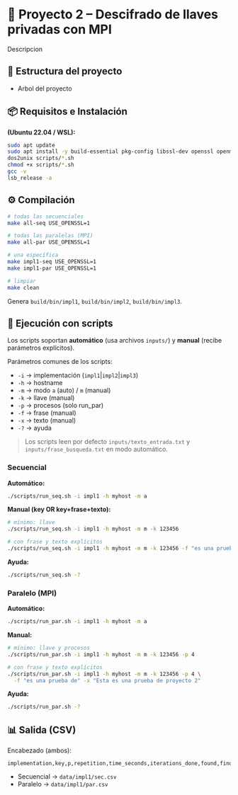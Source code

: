 # 🔐 Proyecto 2 – Descifrado de llaves privadas con MPI

Descripcion

## 📂 Estructura del proyecto

- Arbol del proyecto

## 📦 Requisitos e Instalación

**(Ubuntu 22.04 / WSL):**

```bash
sudo apt update
sudo apt install -y build-essential pkg-config libssl-dev openssl openmpi-bin libopenmpi-dev dos2unix
dos2unix scripts/*.sh
chmod +x scripts/*.sh
gcc -v
lsb_release -a
```

## ⚙️ Compilación

```bash
# todas las secuenciales
make all-seq USE_OPENSSL=1

# todas las paralelas (MPI)
make all-par USE_OPENSSL=1

# una específica
make impl1-seq USE_OPENSSL=1
make impl1-par USE_OPENSSL=1

# limpiar
make clean
```

Genera `build/bin/impl1`, `build/bin/impl2`, `build/bin/impl3`.

## 🚀 Ejecución con scripts

Los scripts soportan **automático** (usa archivos `inputs/`) y **manual** (recibe parámetros explícitos).

Parámetros comunes de los scripts:

- `-i` → implementación (`impl1`|`impl2`|`impl3`)
- `-h` → hostname
- `-m` → modo `a` (auto) / `m` (manual)
- `-k` → llave (manual)
- `-p` → procesos (solo run_par)
- `-f` → frase (manual)
- `-x` → texto (manual)
- `-?` → ayuda

> Los scripts leen por defecto `inputs/texto_entrada.txt` y `inputs/frase_busqueda.txt` en modo automático.

### Secuencial

**Automático:**

```bash
./scripts/run_seq.sh -i impl1 -h myhost -m a
```

**Manual (key OR key+frase+texto):**

```bash
# mínimo: llave
./scripts/run_seq.sh -i impl1 -h myhost -m m -k 123456

# con frase y texto explícitos
./scripts/run_seq.sh -i impl1 -h myhost -m m -k 123456 -f "es una prueba de" -x "Esta es una prueba de proyecto 2"
```

**Ayuda:**

```bash
./scripts/run_seq.sh -?
```

### Paralelo (MPI)

**Automático:**

```bash
./scripts/run_par.sh -i impl1 -h myhost -m a
```

**Manual:**

```bash
# mínimo: llave y procesos
./scripts/run_par.sh -i impl1 -h myhost -m m -k 123456 -p 4

# con frase y texto explícitos
./scripts/run_par.sh -i impl1 -h myhost -m m -k 123456 -p 4 \
  -f "es una prueba de" -x "Esta es una prueba de proyecto 2"
```

**Ayuda:**

```bash
./scripts/run_par.sh -?
```

## 📊 Salida (CSV)

Encabezado (ambos):

```csv
implementation,key,p,repetition,time_seconds,iterations_done,found,finder_rank,timestamp,hostname,phrase,text
```

- Secuencial → `data/impl1/sec.csv`
- Paralelo → `data/impl1/par.csv`
